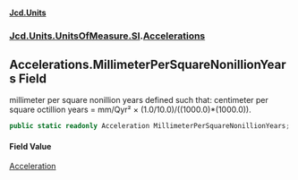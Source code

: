 #### [Jcd.Units](index.md 'index')
### [Jcd.Units.UnitsOfMeasure.SI](Jcd.Units.UnitsOfMeasure.SI.md 'Jcd.Units.UnitsOfMeasure.SI').[Accelerations](Accelerations.md 'Jcd.Units.UnitsOfMeasure.SI.Accelerations')

## Accelerations.MillimeterPerSquareNonillionYears Field

millimeter per square nonillion years defined such that: centimeter per square octillion years = mm/Qyr² ×
(1.0/10.0)/((1000.0)*(1000.0)).

```csharp
public static readonly Acceleration MillimeterPerSquareNonillionYears;
```

#### Field Value
[Acceleration](Acceleration.md 'Jcd.Units.UnitTypes.Acceleration')